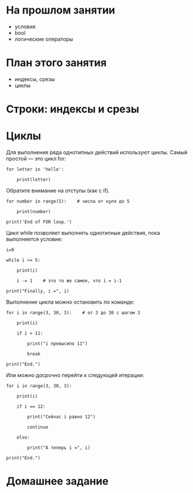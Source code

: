 # На прошлом занятии
* условия
* bool
* логические операторы

# План этого занятия
* индексы, срезы
* циклы

# Строки: индексы и срезы







# Циклы

Для выполнения ряда однотипных действий используют циклы. Самый простой — это цикл for:


    for letter in 'hello':

        print(letter)


Обратите внимание на отступы (как с if).


    for number in range(5):    # числа от нуля до 5

        print(number)

    print('End of FOR loop.')


Цикл while позволяет выполнять однотипные действия, пока выполняется условие:

    i=9

    while i >= 5:

        print(i)

        i -= 1    # это то же самое, что i = i-1

    print("Finally, i =", i)


Выполнение цикла можно остановить по команде:

    for i in range(3, 30, 3):    # от 3 до 30 с шагом 3

        print(i)

        if i > 11:

            print("i превысило 11")

            break

    print("End.")


Или можно досрочно перейти к следующей итерации:

    for i in range(3, 30, 3):

        print(i)

        if i == 12:

            print("Сейчас i равно 12")

            continue

        else:

            print("А теперь i =", i)

    print("End.")



# Домашнее задание

